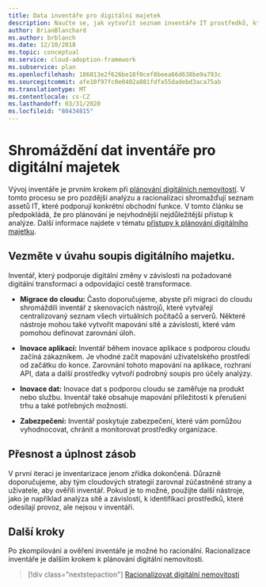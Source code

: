 ```yaml
---
title: Data inventáře pro digitální majetek
description: Naučte se, jak vytvořit seznam inventáře IT prostředků, který podporuje konkrétní obchodní funkce pro pozdější analýzu a racionalizaci.
author: BrianBlanchard
ms.author: brblanch
ms.date: 12/10/2018
ms.topic: conceptual
ms.service: cloud-adoption-framework
ms.subservice: plan
ms.openlocfilehash: 186013e2f626be18f0cef8beea66d638be9a793c
ms.sourcegitcommit: afe10f97fc0e0402a881fdfa55dadebd3aca75ab
ms.translationtype: MT
ms.contentlocale: cs-CZ
ms.lasthandoff: 03/31/2020
ms.locfileid: "80434815"
---
```

# <a name="gather-inventory-data-for-a-digital-estate"></a>Shromáždění dat inventáře pro digitální majetek

Vývoj inventáře je prvním krokem při [plánování digitálních nemovitostí](./index.md). V tomto procesu se pro pozdější analýzu a racionalizaci shromažďují seznam assetů IT, které podporují konkrétní obchodní funkce. V tomto článku se předpokládá, že pro plánování je nejvhodnější nejdůležitější přístup k analýze. Další informace najdete v tématu [přístupy k plánování digitálního majetku](./approach.md).

## <a name="take-inventory-of-a-digital-estate"></a>Vezměte v úvahu soupis digitálního majetku.

Inventář, který podporuje digitální změny v závislosti na požadované digitální transformaci a odpovídající cestě transformace.

- **Migrace do cloudu:**  Často doporučujeme, abyste při migraci do cloudu shromáždili inventář z skenovacích nástrojů, které vytvářejí centralizovaný seznam všech virtuálních počítačů a serverů. Některé nástroje mohou také vytvořit mapování sítě a závislosti, které vám pomohou definovat zarovnání úloh.

- **Inovace aplikací:** Inventář během inovace aplikace s podporou cloudu začíná zákazníkem. Je vhodné začít mapování uživatelského prostředí od začátku do konce. Zarovnání tohoto mapování na aplikace, rozhraní API, data a další prostředky vytvoří podrobný soupis pro účely analýzy.

- **Inovace dat:** Inovace dat s podporou cloudu se zaměřuje na produkt nebo službu. Inventář také obsahuje mapování příležitostí k přerušení trhu a také potřebných možností.

- **Zabezpečení:** Inventář poskytuje zabezpečení, které vám pomůžou vyhodnocovat, chránit a monitorovat prostředky organizace.

## <a name="accuracy-and-completeness-of-an-inventory"></a>Přesnost a úplnost zásob

V první iteraci je inventarizace jenom zřídka dokončená. Důrazně doporučujeme, aby tým cloudových strategií zarovnal zúčastněné strany a uživatele, aby ověřili inventář. Pokud je to možné, použijte další nástroje, jako je například analýza sítě a závislostí, k identifikaci prostředků, které odesílají provoz, ale nejsou v inventáři.

## <a name="next-steps"></a>Další kroky

Po zkompilování a ověření inventáře je možné ho racionální. Racionalizace inventáře je dalším krokem k plánování digitální nemovitosti.

> [!div class="nextstepaction"]
> [Racionalizovat digitální nemovitosti](./rationalize.md)
